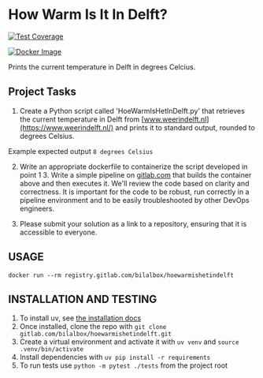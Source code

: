 # How Warm Is It In Delft?

[![Test Coverage](https://github.com/bilalbox/HoeWarmIsHetInDelft/actions/workflows/pytest-coverage-commentator.yml/badge.svg)](https://github.com/bilalbox/HoeWarmIsHetInDelft/actions/workflows/pytest-coverage-commentator.yml)

[![Docker Image](https://github.com/bilalbox/HoeWarmIsHetInDelft/actions/workflows/docker-image.yml/badge.svg)](https://github.com/bilalbox/HoeWarmIsHetInDelft/actions/workflows/docker-image.yml)

Prints the current temperature in Delft in degrees Celcius.

## Project Tasks

1. Create a Python script called 'HoeWarmIsHetInDelft.py' that retrieves the current temperature in Delft from [www.weerindelft.nl](https://www.weerindelft.nl/) and prints it to standard output, rounded to degrees Celsius.

Example expected output
`8 degrees Celsius`

2. Write an appropriate dockerfile to containerize the script developed in point 1 3. Write a simple pipeline on [gitlab.com](https://www.gitlab.com) that builds the container above and then executes it. We'll review the code based on clarity and correctness. It is important for the code to be robust, run correctly in a pipeline environment and to be easily troubleshooted by other DevOps engineers.

3. Please submit your solution as a link to a repository, ensuring that it is accessible to everyone.

## USAGE

`docker run --rm registry.gitlab.com/bilalbox/hoewarmishetindelft`

## INSTALLATION AND TESTING

1. To install uv, see [the installation docs](https://docs.astral.sh/uv/getting-started/installation)
2. Once installed, clone the repo with `git clone gitlab.com/bilalbox/hoewarmishetindelft.git`
3. Create a virtual environment and activate it with `uv venv` and `source .venv/bin/activate`
4. Install dependencies with `uv pip install -r requirements`
5. To run tests use `python -m pytest ./tests` from the project root
